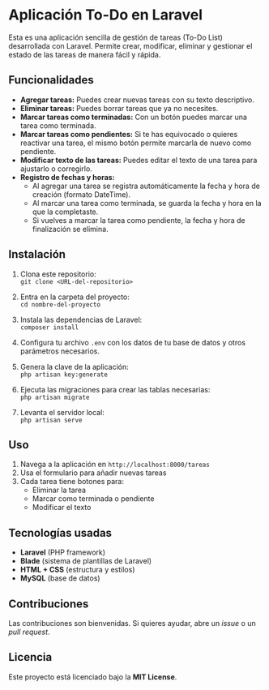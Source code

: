 # Aplicación To-Do en Laravel

Esta es una aplicación sencilla de gestión de tareas (To-Do List) desarrollada con Laravel. Permite crear, modificar, eliminar y gestionar el estado de las tareas de manera fácil y rápida.

## Funcionalidades

- **Agregar tareas:** Puedes crear nuevas tareas con su texto descriptivo.
- **Eliminar tareas:** Puedes borrar tareas que ya no necesites.
- **Marcar tareas como terminadas:** Con un botón puedes marcar una tarea como terminada.
- **Marcar tareas como pendientes:** Si te has equivocado o quieres reactivar una tarea, el mismo botón permite marcarla de nuevo como pendiente.
- **Modificar texto de las tareas:** Puedes editar el texto de una tarea para ajustarlo o corregirlo.
- **Registro de fechas y horas:**  
  - Al agregar una tarea se registra automáticamente la fecha y hora de creación (formato DateTime).  
  - Al marcar una tarea como terminada, se guarda la fecha y hora en la que la completaste.  
  - Si vuelves a marcar la tarea como pendiente, la fecha y hora de finalización se elimina.

## Instalación

1. Clona este repositorio:  
   `git clone <URL-del-repositorio>`

2. Entra en la carpeta del proyecto:  
   `cd nombre-del-proyecto`

3. Instala las dependencias de Laravel:  
   `composer install`

4. Configura tu archivo `.env` con los datos de tu base de datos y otros parámetros necesarios.

5. Genera la clave de la aplicación:  
   `php artisan key:generate`

6. Ejecuta las migraciones para crear las tablas necesarias:  
   `php artisan migrate`

7. Levanta el servidor local:  
   `php artisan serve`

## Uso

1. Navega a la aplicación en `http://localhost:8000/tareas`
2. Usa el formulario para añadir nuevas tareas
3. Cada tarea tiene botones para:
   - Eliminar la tarea
   - Marcar como terminada o pendiente
   - Modificar el texto

## Tecnologías usadas

- **Laravel** (PHP framework)
- **Blade** (sistema de plantillas de Laravel)
- **HTML + CSS** (estructura y estilos)
- **MySQL** (base de datos)

## Contribuciones

Las contribuciones son bienvenidas. Si quieres ayudar, abre un *issue* o un *pull request*.

## Licencia

Este proyecto está licenciado bajo la **MIT License**.
